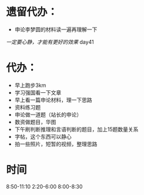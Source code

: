 # 遗留代办：
+ 申论李梦圆的材料读一遍再理解一下

*一定要心静，才能有更好的效果*
day41
# 代办：
+ 早上跑步3km  
+ 学习强国看一下文章        
+ 早上看一篇申论材料，理一下思路      
+ 资料练习题
+ 申论做一道题（站长的申论）
+ 数资做题目，华图
+ 下午刷判断推理和言语判断的题目，加上15题数量关系
+ 字帖，这个东西可以静心 
+ 拍一些照片，短暂的视频，整理思路

# 时间
8:50-11:10
2:20-6:00
8:00-8:30  